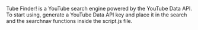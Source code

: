 Tube Finder! is a YouTube search engine powered by the YouTube Data API.
To start using, generate a YouTube Data API key and place it in the search and the searchnav functions inside the script.js file.
